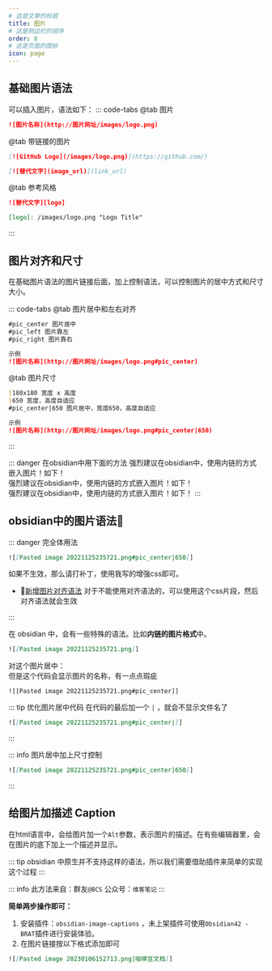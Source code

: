 ```yaml
---
# 这是文章的标题
title: 图片
# 这是侧边栏的顺序
order: 8
# 这是页面的图标
icon: page
---
```

## 基础图片语法
可以插入图片，语法如下：
::: code-tabs
@tab 图片
```markdown
![图片名称](http://图片网址/images/logo.png)
```
@tab 带链接的图片
```markdown
[![GitHub Logo](/images/logo.png)](https://github.com/)

[![替代文字](image_url)](link_url)
```
@tab 参考风格
```markdown
![替代文字][logo]

[logo]: /images/logo.png "Logo Title"
```
:::

## 图片对齐和尺寸
在基础图片语法的图片链接后面，加上控制语法，可以控制图片的居中方式和尺寸大小。

::: code-tabs
@tab 图片居中和左右对齐
```markdown
#pic_center 图片居中
#pic_left 图片靠左
#pic_right 图片靠右

示例
![图片名称](http://图片网址/images/logo.png#pic_center)
```
@tab 图片尺寸
```markdown
|180x180 宽度 x 高度
|650 宽度，高度自适应
#pic_center|650 图片居中，宽度650，高度自适应

示例
![图片名称](http://图片网址/images/logo.png#pic_center|650)
```
:::

::: danger 在obsidian中用下面的方法
强烈建议在obsidian中，使用内链的方式嵌入图片！如下！  
强烈建议在obsidian中，使用内链的方式嵌入图片！如下！   
强烈建议在obsidian中，使用内链的方式嵌入图片！如下！ 
:::

## obsidian中的图片语法🎁
::: danger 完全体用法
```markdown
![[Pasted image 20221125235721.png#pic_center|650]]
```

如果不生效，那么请打补丁，使用我写的增强css即可。
- 🚀[新增图片对齐语法](/zh/css-snippets/image-alignment-syntax.md) 对于不能使用对齐语法的，可以使用这个css片段，然后对齐语法就会生效

:::


在 obsidian 中，会有一些特殊的语法。比如**内链的图片格式**中。
```markdown
![[Pasted image 20221125235721.png]] 
```

对这个图片居中：   
但是这个代码会显示图片的名称，有一点点瑕疵
```
![[Pasted image 20221125235721.png#pic_center]] 
```

::: tip 优化图片居中代码
在代码的最后加一个 `|` ，就会不显示文件名了
````markdown
![[Pasted image 20221125235721.png#pic_center|]] 
````
:::

::: info 图片居中加上尺寸控制
````markdown
![[Pasted image 20221125235721.png#pic_center|650]]
````
:::

## 给图片加描述 Caption
在html语言中，会给图片加一个`Alt`参数，表示图片的描述。在有些编辑器里，会在图片的底下加上一个描述并显示。

::: tip
obsidian 中原生并不支持这样的语法，所以我们需要借助插件来简单的实现这个过程
:::

::: info 
此方法来自：群友`@BCS`  公众号：`维客笔记`
:::

**简单两步操作即可：**
1. 安装插件：`obsidian-image-captions` ，未上架插件可使用`Obsidian42 - BRAT`插件进行安装体验。
2. 在图片链接按以下格式添加即可
```markdown
![[Pasted image 20230106152713.png|咖啡豆文档]]
```

